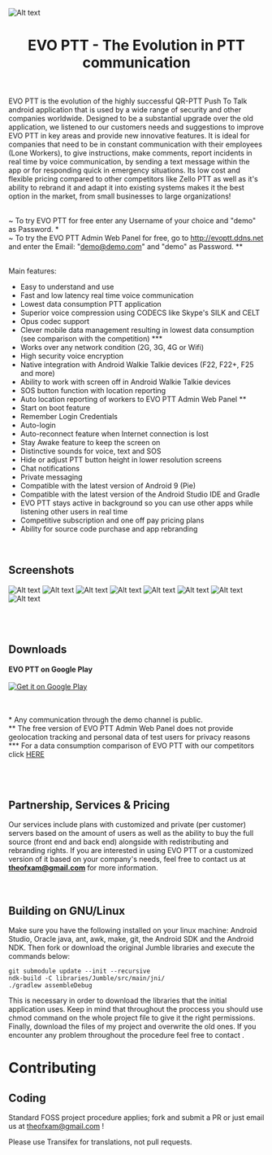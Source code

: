 ![Alt text](https://github.com/Theofilos-Chamalis/QR-PTT-PushToTalk/blob/master/EVO%20PTT-feature-graphic.png "EVO PTT - The Evolution in PTT communication")

<h1 align="center">EVO PTT - The Evolution in PTT communication</h1>
<br/>

EVO PTT is the evolution of the highly successful QR-PTT Push To Talk android application that is used by a wide range of security and other companies worldwide. Designed to be a substantial upgrade over the old application, we listened to our customers needs and suggestions to improve EVO PTT in key areas and provide new innovative features. It is ideal for companies that need to be in constant communication with their employees (Lone Workers), to give instructions, make comments, report incidents in real time by voice communication, by sending a text message within the app or for responding quick in emergency situations. Its low cost and flexible pricing compared to other competitors like Zello PTT as well as it's ability to rebrand it and adapt it into existing systems makes it the best option in the market, from small businesses to large organizations!

<br/>~ To try EVO PTT for free enter any Username of your choice and "demo" as Password. * 
<br/>~ To try the EVO PTT Admin Web Panel for free, go to http://evoptt.ddns.net and enter the Email: "demo@demo.com"  and "demo" as Password. *\*

<br/>Main features:
- Easy to understand and use
- Fast and low latency real time voice communication
- Lowest data consumption PTT application
- Superior voice compression using CODECS like Skype's SILK and CELT
- Opus codec support
- Clever mobile data management resulting in lowest data consumption (see comparison with the competition) *\*\* 
- Works over any network condition (2G, 3G, 4G or Wifi)
- High security voice encryption
- Native integration with Android Walkie Talkie devices (F22, F22+, F25 and more)
- Ability to work with screen off in Android Walkie Talkie devices
- SOS button function with location reporting
- Auto location reporting of workers to EVO PTT Admin Web Panel *\*
- Start on boot feature
- Remember Login Credentials
- Auto-login
- Auto-reconnect feature when Internet connection is lost
- Stay Awake feature to keep the screen on
- Distinctive sounds for voice, text and SOS
- Hide or adjust PTT button height in lower resolution screens
- Chat notifications
- Private messaging
- Compatible with the latest version of Android 9 (Pie)
- Compatible with the latest version of the Android Studio IDE and Gradle
- EVO PTT stays active in background so you can use other apps while listening other users in real time
- Competitive subscription and one off pay pricing plans
- Ability for source code purchase and app rebranding
<br />


Screenshots
---------------------
![Alt text](https://lh3.googleusercontent.com/Y6MHbEta2KJGCu55hPDnROV8WPLU8xQ6DE7w2ApKvhWkoJiD0H3Jm9iRDuBfHz0RAw=h380-rw "Login Screen") ![Alt text](https://lh3.googleusercontent.com/pbWTFvjpTW6RYKsCPURtUHH7x0CvyejuDd3pPTJE2A15xU-xNoFQDVE5RM4fs2NK2w=h380-rw "Server Screen") 
![Alt text](https://lh3.googleusercontent.com/a-WRsl_Rt7ccWa-yco9W7-X8EbYLDRWMHn5OikSTAn_mdDtbKhoE0efRPbbQ0Uh5ErLU=h380-rw "Chat message") ![Alt text](https://lh3.googleusercontent.com/_Sw7q4nVN1nFnD7O48eQdsMI2sff7ErL2FExfsdiJ0T7sDgYCCqNAgy8j7pAqduhZA=h380-rw "SOS Function")
![Alt text](https://lh3.googleusercontent.com/jnHH8rFJACwj5rm_p0R8LmdLP2RBKaza1W_I2brY63vMlAWqFlPtXWdDpEch6wTAJNc=h380-rw "Side Menu")
![Alt text](https://lh3.googleusercontent.com/G0yoXMKCHgPJJF_U44ye5i2WER4SbFRew9JHjI1hPajtfLqmtNbOwUSUicVyrsmt8dgq=h380-rw "General Settings")
![Alt text](https://lh3.googleusercontent.com/QOroqhL8IWU57Ldd-pdWEF0VjcfcuAVknlFNIfMWdkl6la51JAVV-OL5xDs3KdomL-26=h380-rw "Audio Settings")
![Alt text](https://lh3.googleusercontent.com/VVONnN-ZYBtILuRNIZzjpdjeQeld2Is7i4ku6-2d09uDZo-ucDjvdlfz9nBWZ_o7hQ=h380-rw "Appearance Settings")




<br/><br/>
Downloads
---------------------

<strong>EVO PTT on Google Play</strong>
<br /><br />
<a href="https://play.google.com/store/apps/details?id=com.theofilos.chamalis.evoptt">
  <img alt="Get it on Google Play" src="https://developer.android.com/images/brand/en_generic_rgb_wo_45.png" />
</a>

<br/><br/>
\*  Any communication through the demo channel is public.
<br/>
*\* The free version of EVO PTT Admin Web Panel does not provide geolocation tracking and personal data of test users for privacy reasons
<br/>
*\*\* For a data consumption comparison of EVO PTT with our competitors click <a target="_blank" href="https://www.dropbox.com/s/39qpqhx88bqj5nl/EVO%20PTT%20Benchmark.pdf?dl=0"> HERE </a>

<br/><br/>
Partnership, Services & Pricing
-----------------------
Our services include plans with customized and private (per customer) servers based on the amount of users as well as the ability to buy the full source (front end and back end) alongside with redistributing and rebranding rights. If you are interested in using EVO PTT or a customized version of it based on your company's needs, feel free to contact us at <b>theofxam@gmail.com</b> for more information.
<br/>
<br/>
<br/>


Building on GNU/Linux
---------------------

Make sure you have the following installed on your linux machine: Android Studio, Oracle java,
ant, awk, make, git, the Android SDK and the Android NDK. Then fork or download the original Jumble libraries and execute the commands below:

    git submodule update --init --recursive
    ndk-build -C libraries/Jumble/src/main/jni/
    ./gradlew assembleDebug

This is necessary in order to download the libraries that the initial application uses.
Keep in mind that throughout the proccess you should use chmod command on the whole project file
to give it the right permissions. Finally, download the files of my project and overwrite the old
ones. If you encounter any problem throughout the procedure feel free to contact 
.


Contributing	
============

Coding
------

Standard FOSS project procedure applies; fork and submit a PR or just email us at theofxam@gmail.com !

Please use Transifex for translations, not pull requests.
